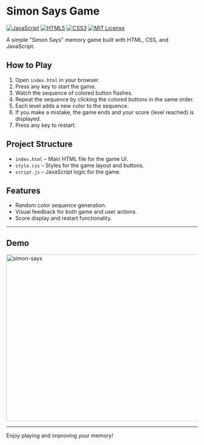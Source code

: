 # Simon Says Game

[![JavaScript](https://img.shields.io/badge/JavaScript-ES6+-yellow?logo=javascript)](https://developer.mozilla.org/en-US/docs/Web/JavaScript)
[![HTML5](https://img.shields.io/badge/HTML5-%23E34F26.svg?logo=html5&logoColor=white)](https://developer.mozilla.org/en-US/docs/Web/HTML)
[![CSS3](https://img.shields.io/badge/CSS3-%231572B6.svg?logo=css3&logoColor=white)](https://developer.mozilla.org/en-US/docs/Web/CSS)
[![MIT License](https://img.shields.io/badge/license-MIT-green.svg)](LICENSE)

A simple "Simon Says" memory game built with HTML, CSS, and JavaScript.

## How to Play

1. Open `index.html` in your browser.
2. Press any key to start the game.
3. Watch the sequence of colored button flashes.
4. Repeat the sequence by clicking the colored buttons in the same order.
5. Each level adds a new color to the sequence.
6. If you make a mistake, the game ends and your score (level reached) is displayed.
7. Press any key to restart.

## Project Structure

- `index.html` – Main HTML file for the game UI.
- `style.css` – Styles for the game layout and buttons.
- `script.js` – JavaScript logic for the game.

## Features

- Random color sequence generation.
- Visual feedback for both game and user actions.
- Score display and restart functionality.

---

## Demo
<img width="767" height="440" alt="simon-says" src="https://github.com/user-attachments/assets/4e55a5aa-ac08-44ed-9975-25f9ecebc54e" />


---


Enjoy playing and improving your memory!
